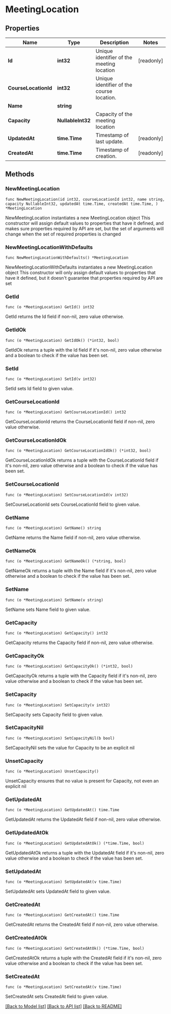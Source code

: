 # MeetingLocation

## Properties

Name | Type | Description | Notes
------------ | ------------- | ------------- | -------------
**Id** | **int32** | Unique identifier of the meeting location | [readonly] 
**CourseLocationId** | **int32** | Unique identifier of the course location. | 
**Name** | **string** |  | 
**Capacity** | **NullableInt32** | Capacity of the meeting location | 
**UpdatedAt** | **time.Time** | Timestamp of last update. | [readonly] 
**CreatedAt** | **time.Time** | Timestamp of creation. | [readonly] 

## Methods

### NewMeetingLocation

`func NewMeetingLocation(id int32, courseLocationId int32, name string, capacity NullableInt32, updatedAt time.Time, createdAt time.Time, ) *MeetingLocation`

NewMeetingLocation instantiates a new MeetingLocation object
This constructor will assign default values to properties that have it defined,
and makes sure properties required by API are set, but the set of arguments
will change when the set of required properties is changed

### NewMeetingLocationWithDefaults

`func NewMeetingLocationWithDefaults() *MeetingLocation`

NewMeetingLocationWithDefaults instantiates a new MeetingLocation object
This constructor will only assign default values to properties that have it defined,
but it doesn't guarantee that properties required by API are set

### GetId

`func (o *MeetingLocation) GetId() int32`

GetId returns the Id field if non-nil, zero value otherwise.

### GetIdOk

`func (o *MeetingLocation) GetIdOk() (*int32, bool)`

GetIdOk returns a tuple with the Id field if it's non-nil, zero value otherwise
and a boolean to check if the value has been set.

### SetId

`func (o *MeetingLocation) SetId(v int32)`

SetId sets Id field to given value.


### GetCourseLocationId

`func (o *MeetingLocation) GetCourseLocationId() int32`

GetCourseLocationId returns the CourseLocationId field if non-nil, zero value otherwise.

### GetCourseLocationIdOk

`func (o *MeetingLocation) GetCourseLocationIdOk() (*int32, bool)`

GetCourseLocationIdOk returns a tuple with the CourseLocationId field if it's non-nil, zero value otherwise
and a boolean to check if the value has been set.

### SetCourseLocationId

`func (o *MeetingLocation) SetCourseLocationId(v int32)`

SetCourseLocationId sets CourseLocationId field to given value.


### GetName

`func (o *MeetingLocation) GetName() string`

GetName returns the Name field if non-nil, zero value otherwise.

### GetNameOk

`func (o *MeetingLocation) GetNameOk() (*string, bool)`

GetNameOk returns a tuple with the Name field if it's non-nil, zero value otherwise
and a boolean to check if the value has been set.

### SetName

`func (o *MeetingLocation) SetName(v string)`

SetName sets Name field to given value.


### GetCapacity

`func (o *MeetingLocation) GetCapacity() int32`

GetCapacity returns the Capacity field if non-nil, zero value otherwise.

### GetCapacityOk

`func (o *MeetingLocation) GetCapacityOk() (*int32, bool)`

GetCapacityOk returns a tuple with the Capacity field if it's non-nil, zero value otherwise
and a boolean to check if the value has been set.

### SetCapacity

`func (o *MeetingLocation) SetCapacity(v int32)`

SetCapacity sets Capacity field to given value.


### SetCapacityNil

`func (o *MeetingLocation) SetCapacityNil(b bool)`

 SetCapacityNil sets the value for Capacity to be an explicit nil

### UnsetCapacity
`func (o *MeetingLocation) UnsetCapacity()`

UnsetCapacity ensures that no value is present for Capacity, not even an explicit nil
### GetUpdatedAt

`func (o *MeetingLocation) GetUpdatedAt() time.Time`

GetUpdatedAt returns the UpdatedAt field if non-nil, zero value otherwise.

### GetUpdatedAtOk

`func (o *MeetingLocation) GetUpdatedAtOk() (*time.Time, bool)`

GetUpdatedAtOk returns a tuple with the UpdatedAt field if it's non-nil, zero value otherwise
and a boolean to check if the value has been set.

### SetUpdatedAt

`func (o *MeetingLocation) SetUpdatedAt(v time.Time)`

SetUpdatedAt sets UpdatedAt field to given value.


### GetCreatedAt

`func (o *MeetingLocation) GetCreatedAt() time.Time`

GetCreatedAt returns the CreatedAt field if non-nil, zero value otherwise.

### GetCreatedAtOk

`func (o *MeetingLocation) GetCreatedAtOk() (*time.Time, bool)`

GetCreatedAtOk returns a tuple with the CreatedAt field if it's non-nil, zero value otherwise
and a boolean to check if the value has been set.

### SetCreatedAt

`func (o *MeetingLocation) SetCreatedAt(v time.Time)`

SetCreatedAt sets CreatedAt field to given value.



[[Back to Model list]](../README.md#documentation-for-models) [[Back to API list]](../README.md#documentation-for-api-endpoints) [[Back to README]](../README.md)


